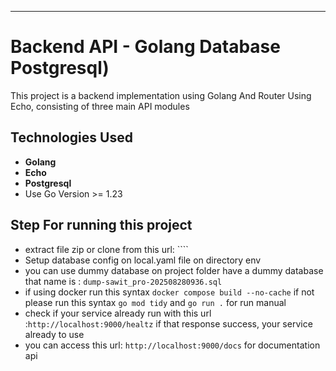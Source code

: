 ---
# Backend API - Golang Database Postgresql)

This project is a backend implementation using Golang And Router Using Echo, consisting of three main API modules

## Technologies Used
- **Golang**
- **Echo**
- **Postgresql**
- Use Go Version >= 1.23

## Step For running this project
- extract file zip or clone from this url: ````
-  Setup database config on local.yaml file on directory env
- you can use dummy database on project folder have a dummy database that name is : ``dump-sawit_pro-202508280936.sql``
- if using docker run this syntax ``docker compose build --no-cache`` if not please run this syntax ``go mod tidy`` and ``go run .`` for run manual
- check if your service already run with this url :``http://localhost:9000/healtz`` if that response success, your service already to use
- you can access this url: ``http://localhost:9000/docs`` for documentation api